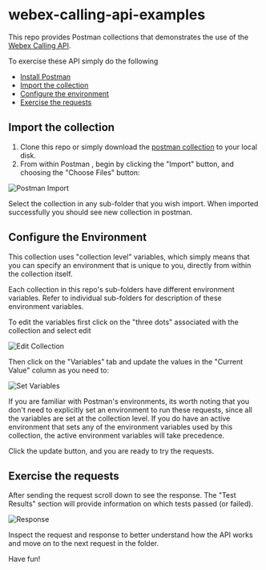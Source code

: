 # webex-calling-api-examples
This repo provides Postman collections that demonstrates the use of the [Webex Calling API](https://developer.webex.com/docs/api/guides/webex-calling).

To exercise these API simply do the following
* [Install Postman](https://www.postman.com/downloads/)
* [Import the collection](#import-the-collection)
* [Configure the environment](#configure-the-environment)
* [Exercise the requests](#exercise-the-resquests)

## Import the collection
1) Clone this repo or simply download the [postman collection](./webex-calling-calls-api.json) to your local disk.
2) From within Postman , begin by clicking the "Import" button, and choosing the "Choose Files" button:

  ![Postman Import](./images/import.png)

Select the collection in any sub-folder that you wish import. When imported successfully you should see new collection in postman.

## Configure the Environment

This collection uses "collection level" variables, which simply means that you can specify an environment that is unique to you, directly from within the collection itself.   

Each collection in this repo's sub-folders have different environment variables. Refer to individual sub-folders for description of these environment variables. 

To edit the variables first click on the "three dots" associated with the collection and select edit

  ![Edit Collection](./images/edit-collection.png)

Then click on the "Variables" tab and update the values in the "Current Value" column as you need to:

  ![Set Variables](./images/set-variables.png)

If you are familiar with Postman's environments, its worth noting that you don't need to explicitly set an environment to run these requests, since all the variables are set at the collection level.  If you do have an active environment that sets any of the environment variables used by this collection, the active environment variables will take precedence. 

Click the update button, and you are ready to try the requests.

## Exercise the requests

After sending the request scroll down to see the response.  The "Test Results" section will provide information on which tests passed (or failed).

  ![Response](./images/response.png)

Inspect the request and response to better understand how the API works and move on to the next request in the folder.

Have fun!
